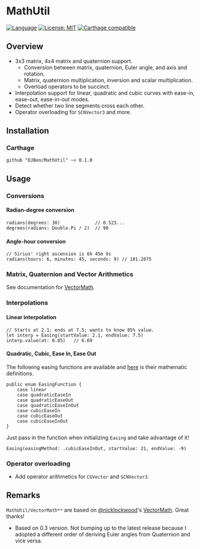 # MathUtil

[![Language](https://img.shields.io/badge/Swift-3.1-orange.svg?style=flat)](https://swift.org)
[![License: MIT](https://img.shields.io/badge/License-MIT-yellow.svg)](https://opensource.org/licenses/MIT)
[![Carthage compatible](https://img.shields.io/badge/Carthage-compatible-4BC51D.svg?style=flat)](https://github.com/Carthage/Carthage)

## Overview

- 3x3 matrix, 4x4 matrix and quaternion support.
  - Conversion between matrix, quaternion, Euler angle, and axis and rotation.
  - Matrix, quaternion multiplication, inversion and scalar multiplication.
  - Overload operators to be succinct.
- Interpolation support for linear, quadratic and cubic curves with ease-in, ease-out, ease-in-out modes.
- Detect whether two line segments cross each other.
- Operator overloading for `SCNVector3` and more.

## Installation

### Carthage

    github "DJBen/MathUtil" ~> 0.1.0

## Usage

### Conversions
#### Radian-degree conversion
    radians(degrees: 30)             // 0.523...
    degrees(radians: Double.Pi / 2)  // 90

#### Angle-hour conversion

    // Sirius' right ascension is 6h 45m 9s
    radians(hours: 6, minutes: 45, seconds: 9) // 101.2875

### Matrix, Quaternion and Vector Arithmetics

See documentation for [VectorMath](https://github.com/nicklockwood/VectorMath).

### Interpolations

#### Linear interpolation

    // Starts at 2.1; ends at 7.5; wants to know 85% value.
    let interp = Easing(startValue: 2.1, endValue: 7.5)
    interp.value(at: 0.85)   // 6.69

#### Quadratic, Cubic, Ease In, Ease Out

The following easing functions are available and [here](http://gizma.com/easing/) is their mathematic definitions.

    public enum EasingFunction {
        case linear
        case quadraticEaseIn
        case quadraticEaseOut
        case quadraticEaseInOut
        case cubicEaseIn
        case cubicEaseOut
        case cubicEaseInOut
    }

Just pass in the function when initializing `Easing` and take advantage of it!

    Easing(easingMethod: .cubicEaseInOut, startValue: 21, endValue: -9)

### Operator overloading

- Add operator arithmetics for `CGVector` and `SCNVector3`.

## Remarks

`MathUtil/VectorMath**` are based on
[@nicklockwood](https://github.com/nicklockwood)'s [VectorMath](https://github.com/nicklockwood/VectorMath). Great thanks!
  - Based on 0.3 version. Not bumping up to the latest release because I adopted a different order of deriving Euler angles from Quaternion and vice versa.

